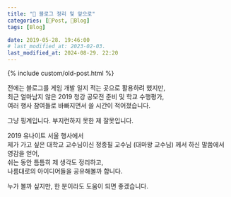 ```yaml
---
title: "🍇 블로그 정리 및 앞으로"
categories: [📀Post, 🍇Blog]
tags: [Blog]

date: 2019-05-28. 19:46:00
# last_modified_at: 2023-02-03.
last_modified_at: 2024-08-29. 22:20
---
```


{% include custom/old-post.html %}

전에는 블로그를 게임 개발 일지 적는 곳으로 활용하려 했지만,  
최근 얼마남지 않은 2019 청강 공모전 준비 및 학교 수행평가,  
여러 행사 참여들로 바빠지면서 쓸 시간이 적어졌습니다.  

그냥 핑계입니다. 부지런하지 못한 제 잘못입니다.  

2019 유나이트 서울 행사에서  
제가 가고 싶은 대학교 교수님이신 정종필 교수님 (대마왕 교수님) 께서 하신 말씀에서 영감을 얻어,  
쉬는 동안 틈틈히 제 생각도 정리하고,  
나름대로의 아이디어들을 공유해볼까 합니다.  

누가 볼까 싶지만, 한 분이라도 도움이 되면 좋겠습니다.  
